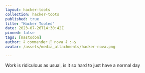 ```yaml
---
layout: hacker-toots
collection: hacker-toots
published: true
title: "Hacker Tooted"
date: 2023-07-26T14:30:42Z
pinned: false
tags: [mastodon]
author: ⸸ commander ░ nova ⸸ :~$
avatar: /assets/media_attachments/hacker-nova.png

---
```


<p>Work is ridiculous as usual, is it so hard to just have a normal day</p>


